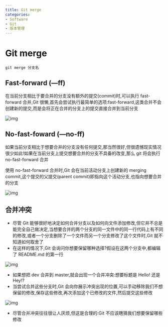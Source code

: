 ```yaml
---
title: Git merge
categories:
- Software
- Git
- 版本管理
---
```

# Git merge

```shell
git merge 分支名
```

## Fast-forward (—ff)

在当前分支相比于要合并的分支没有额外的提交(commit)时,可以执行 fast-forward 合并,Git 很懒,首先会尝试执行最简单的选项:fast-forward,这类合并不会创建新的提交,而是会将正在合并的分支上的提交直接合并到当前分支

![img](https://cdn.jsdelivr.net/gh/LuShan123888/Files@master/Pictures/2020-12-10-0a0431c992211561f14ee66f1cf0ea89.gif)

## No-fast-foward (—no-ff)

如果当前分支相比于想要合并的分支没有任何提交,那当然很好,但很遗憾现实情况很少如此!如果在当前分支上提交想要合并的分支不具备的改变,那么 git 将会执行 no-fast-forward 合并

使用 no-fast-forward 合并时,Git 会在当前活动分支上创建新的 merging commit,这个提交的父提交(parent commit)即指向这个活动分支,也指向想要合并的分支

![img](https://cdn.jsdelivr.net/gh/LuShan123888/Files@master/Pictures/2020-12-10-d5be0dfa20f8a7c57f99f2b48b521bda.gif)

## 合并冲突

- 尽管 Git 能够很好地决定如何合并分支以及如何向文件添加修改,但它并不总是能完全自己做决定,当想要合并的两个分支的同一文件中的同一行代码上有不同的修改,或者一个分支删除了一个文件而另一个分支修改了这个文件时,Git 就不知道如何取舍了
- 在这样的情况下,Git 会询问你想要保留哪种选择?假设在这两个分支中,都编辑了 README.md 的第一行

![img](https://cdn.jsdelivr.net/gh/LuShan123888/Files@master/Pictures/2020-12-10-6f061d950a7b02084d40e06b1e4b74d5552cc8cc.jpeg)

- 如果想把 dev 合并到 master,就会出现一个合并冲突:想要标题是 Hello! 还是 Hey!?
- 当尝试合并这些分支时,Git 会向你展示冲突出现的位置,可以手动移除我们不想保留的修改,保存这些修改,再次添加这个已修改的文件,然后提交这些修改

![img](https://cdn.jsdelivr.net/gh/LuShan123888/Files@master/Pictures/2020-12-10-2a8ce9f5e3f32b399cca693f38418e65.gif)

- 尽管合并冲突往往很让人厌烦,但这是合理的:Git 不应该瞎猜我们想要保留哪些修改
